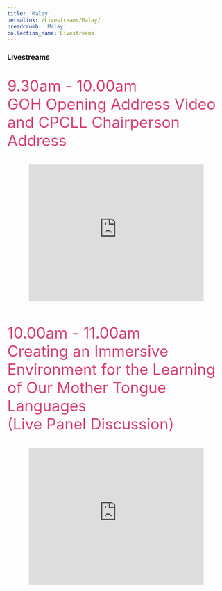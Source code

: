 ```yaml
---
title: 'Malay'
permalink: /Livestreams/Malay/
breadcrumb: 'Malay'
collection_name: Livestreams
---
```

###  Livestreams
<html>
<body>
<style>
   iframe{
border : 0;
width:80% ;
}
  </style>
   <!-- Global site tag (gtag.js) - Google Ads: 726049306 -->
   <p style="font-size:35px;color:#d84178">9.30am - 10.00am <br/>
      GOH Opening Address Video and CPCLL Chairperson Address</p>
  <center>
<iframe width="560" height="315" src="https://www.youtube.com/embed/d6fmLlW8eoE" frameborder="0" allow="accelerometer; autoplay; encrypted-media; gyroscope; picture-in-picture" allowfullscreen></iframe> </center>
    <br/>
   <p style="font-size:35px;color:#d84178">10.00am - 11.00am <br/>
  Creating an Immersive Environment for the Learning of Our Mother Tongue Languages <br/>
      (Live Panel Discussion)</p>
   <center><iframe width="560" height="315" src="https://www.youtube.com/embed/FNC430SdeTE" frameborder="0" allow="accelerometer; autoplay; encrypted-media; gyroscope; picture-in-picture" allowfullscreen></iframe></center>
